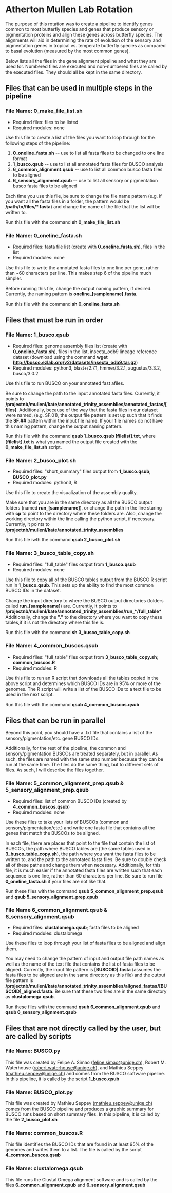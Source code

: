 # Atherton Mullen Lab Rotation
The purpose of this rotation was to create a pipeline to identify genes common to most butterfly species and genes that produce sensory or pigmentation proteins and align these genes across butterfly species. The alignments will aid in determining the rate of evolution of the sensory and pigmentation genes in tropical vs. temperate butterfly species as compared to basal evolution (measured by the most common genes). 

Below lists all the files in the gene alignment pipeline and what they are used for. Numbered files are executed and non-numbered files are called by the executed files. They should all be kept in the same directory. 

## Files that can be used in multiple steps in the pipeline

### File Name: 0\_make\_file\_list.sh
* Required files: files to be listed
* Required modules: none


Use this file to create a list of the files you want to loop through for the following steps of the pipeline: 

1. **0\_oneline\_fasta.sh** -- use to list all fasta files to be changed to one line format
2. **1\_busco.qsub** -- use to list all annotated fasta files for BUSCO analysis
2. **6\_common_alignment.qsub** -- use to list all common busco fasta files to be aligned
3. **6\_sensory\_alignment.qsub** -- use to list all sensory or pigmentation busco fasta files to be aligned


Each time you use this file, be sure to change the file name pattern (e.g. if you want all the fasta files in a folder, the pattern would be **/path/to/files/\*.fasta**) and change the name of the file that the list will be written to. 

Run this file with the command **sh 0\_make\_file\_list.sh**

### File Name: 0\_oneline\_fasta.sh
* Required files: fasta file list (create with **0\_oneline\_fasta.sh**), files in the list
* Required modules: none

Use this file to write the annotated fasta files to one line per gene, rather than ~60 characters per line. This makes step 6 of the pipeline much simpler. 

Before running this file, change the output naming pattern, if desired. Currently, the naming pattern is **oneline_[samplename].fasta**. 

Run this file with the command **sh 0\_oneline\_fasta.sh**

## Files that must be run in order
### File Name: 1\_busco.qsub
* Required files: genome assembly files list (create with **0\_oneline\_fasta.sh**), files in the list, insecta\_odb9 lineage reference dataset (download using the command **wget http://busco.ezlab.org/v2/datasets/insecta_odb9.tar.gz**)
* Required modules: python3, blast+/2.7.1, hmmer/3.2.1, augustus/3.3.2, busco/3.0.2

Use this file to run BUSCO on your annotated fast afiles. 

Be sure to change the path to the input annotated fasta files. Currently, it points to **/projectnb/mullenl/kate/annotated\_trinity\_assemblies/annotated\_fastas/[files]**. Additionally, because of the way that the fasta files in our dataset were named, (e.g. SF.01), the output file pattern is set up such that it finds the **SF.##** pattern within the input file name. If your file names do not have this naming pattern, change the output naming pattern. 

Run this file with the command **qsub 1\_busco.qsub [filelist].txt**, where **[filelist].txt** is what you named the output file created with the **0\_make\_file\_list.sh** script. 

### File Name: 2\_busco\_plot.sh
* Required files: "short_summary" files output from **1\_busco.qsub**; **BUSCO\_plot.py**
* Required modules: python3, R

Use this file to create the visualization of the assembly quality. 

Make sure that you are in the same directory as all the BUSCO output folders (named **run_[samplename]**), or change the path in the line staring with **cp** to point to the directory where these folders are. Also, change the working directory within the line calling the python script, if necessary. Currently, it points to **/projectnb/mullenl/kate/annotated\_trinity\_assemblies**

Run this file iwth the command **qsub 2\_busco\_plot.sh**

### File Name: 3\_busco\_table\_copy.sh
* Required files: "full_table" files output from **1\_busco.qsub**
* Required modules: none

Use this file to copy all of the BUSCO tables output from the BUSCO R script run in **1\_busco.qsub**. This sets up the ability to find the most common BUSCO IDs in the dataset. 

Change the input directory to where the BUSCO output directories (folders called **run\_[samplename]**) are. Currently, it points to **/projectnb/mullenl/kate/annotated\_trinity\_assemblies/run\_\*/full\_table\*** Additionally, change the **"."** to the directory where you want to copy these tables,if it is not the directory where this file is.

Run this file with the command **sh 3\_busco\_table\_copy.sh**

### File Name: 4\_common\_buscos.qsub
* Required files: "full_table" files output from **3\_busco\_table\_copy.sh**; **common\_buscos.R**
* Required modules: R

Use this file to run an R script that downloads all the tables copied in the above script and determines which BUSCO IDs are in 95% or more of the genomes. The R script will write a list of the BUSCO IDs to a text file to be used in the next script. 

Run this file with the command **qsub 4\_common\_buscos.qsub**

## Files that can be run in parallel
Beyond this point, you should have a .txt file that contains a list of the sensory/pigmentation/etc. gene BUSCO IDs. 

Additionally, for the rest of the pipeline, the common and sensory/pigmentation BUSCOs are treated separately, but in parallel. As such, the files are named with the same step number because they can be run at the same time. The files do the same thing, but to different sets of files. As such, I will describe the files together. 

### File Name: 5\_common\_alignment\_prep.qsub & 5\_sensory\_alignment\_prep.qsub
* Required files: list of common BUSCO IDs (created by **4\_common\_buscos.qsub**)
* Required modules: none

Use these files to take your lists of BUSCOs (common and sensory/pigmentation/etc.) and write one fasta file that contains all the genes that match the BUSCOs to be aligned. 

In each file, there are places that point to the file that contain the list of BUSCOs, the path where BUSCO tables are (the same tables used in **3\_busco\_table\_copy.sh**), the path where you want the fasta files to be written to, and the path to the annotated fasta files. Be sure to double check all of these paths and change them when necessary. Additionally, for this file, it is much easier if the annotated fasta files are written such that each sequence is one line, rather than 60 characters per line. Be sure to run file **0\_oneline\_fasta.sh** if your files are not like that. 

Run these files with the command **qsub 5\_common\_alignment\_prep.qsub** and **qsub 5\_sensory\_alignment\_prep.qsub**

### File Name 6\_common\_alignment.qsub & 6\_sensory\_alignment.qsub
* Required files: **clustalomega.qsub**; fasta files to be aligned
* Required modules: clustalomega

Use these files to loop through your list of fasta files to be aligned and align them. 

You may need to change the pattern of input and output file path names as well as the name of the text file that contains the list of fasta files to be aligned. Currently, the input file pattern is **[BUSCOID].fasta** (assumes the fasta files to be aligned are in the same directory as this file) and the output file pattern is **/projectnb/mullenl/kate/annotated\_trinity\_assemblies/aligned\_fastas/[BUSCOID]\_aligned.fasta**. Be sure that these two files are in the same directory as **clustalomega.qsub**.

Run these files with the command **qsub 6\_common\_alignment.qsub** and **qsub 6\_sensory\_alignment.qsub**

## Files that are not directly called by the user, but are called by scripts
### File Name: BUSCO.py
This file was created by Felipe A. Simao (felipe.simao@unige.ch), Robert M. Waterhouse (robert.waterhouse@unige.ch), and Mathieu Seppey (mathieu.seppey@unige.ch) and comes from the BUSCO software pipeline. In this pipeline, it is called by the script **1\_busco.qsub**

### File Name: BUSCO\_plot.py
This file was created by Mathieu Seppey (mathieu.seppey@unige.ch) comes from the BUSCO pipeline and produces a graphic summary for BUSCO runs based on short summary files.  In this pipeline, it is called by the file **2\_busco\_plot.sh**

### File Name: common\_buscos.R
This file identifies the BUSCO IDs that are found in at least 95% of the genomes and writes them to a list. The file is called by the script **4\_common\_buscos.qsub**

### File Name: clustalomega.qsub
This file runs the Clustal Omega alignment software and is called by the files **6\_common\_alignment.qsub** and **6\_sensory\_alignment.qsub**